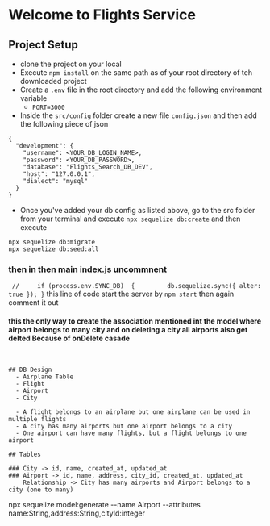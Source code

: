 <!-- role base file system -->
<!-- /
    -src/
        index.js// server
        models/
        controllers/
        middlewares/
        services/
        utils/
        config/
        repositiory/
    -tests/ [later]
    -static/
    -temp/ -->

# Welcome to Flights Service

## Project Setup
- clone the project on your local
- Execute `npm install` on the same path as of your root directory of teh downloaded project
- Create a `.env` file in the root directory and add the following environment variable
    - `PORT=3000`
- Inside the `src/config` folder create a new file `config.json` and then add the following piece of json

```
{
  "development": {
    "username": <YOUR_DB_LOGIN_NAME>,
    "password": <YOUR_DB_PASSWORD>,
    "database": "Flights_Search_DB_DEV",
    "host": "127.0.0.1",
    "dialect": "mysql"
  }
}

```
- Once you've added your db config as listed above, go to the src folder from your terminal and execute `npx sequelize db:create`
and then execute

`npx sequelize db:migrate`<br>
`npx sequelize db:seed:all`
### then in then main index.js uncommnent    
` //     if (process.env.SYNC_DB) 
 {         db.sequelize.sync({ alter: true });
       }`
this line of code start the server by `npm start` then again comment it out 
#### this the only way to create the association mentioned int the model where airport belongs to many city and on deleting a city all airports also get delted Because of onDelete casade
```


## DB Design
  - Airplane Table
  - Flight
  - Airport
  - City 

  - A flight belongs to an airplane but one airplane can be used in multiple flights
  - A city has many airports but one airport belongs to a city
  - One airport can have many flights, but a flight belongs to one airport
  
## Tables

### City -> id, name, created_at, updated_at
### Airport -> id, name, address, city_id, created_at, updated_at
    Relationship -> City has many airports and Airport belongs to a city (one to many)
```
npx sequelize model:generate --name Airport --attributes name:String,address:String,cityId:integer
```

